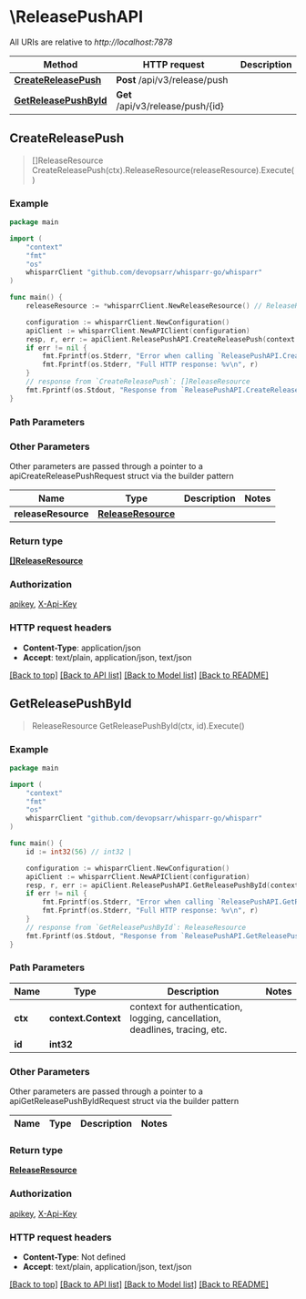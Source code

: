 # \ReleasePushAPI

All URIs are relative to *http://localhost:7878*

Method | HTTP request | Description
------------- | ------------- | -------------
[**CreateReleasePush**](ReleasePushAPI.md#CreateReleasePush) | **Post** /api/v3/release/push | 
[**GetReleasePushById**](ReleasePushAPI.md#GetReleasePushById) | **Get** /api/v3/release/push/{id} | 



## CreateReleasePush

> []ReleaseResource CreateReleasePush(ctx).ReleaseResource(releaseResource).Execute()



### Example

```go
package main

import (
	"context"
	"fmt"
	"os"
	whisparrClient "github.com/devopsarr/whisparr-go/whisparr"
)

func main() {
	releaseResource := *whisparrClient.NewReleaseResource() // ReleaseResource |  (optional)

	configuration := whisparrClient.NewConfiguration()
	apiClient := whisparrClient.NewAPIClient(configuration)
	resp, r, err := apiClient.ReleasePushAPI.CreateReleasePush(context.Background()).ReleaseResource(releaseResource).Execute()
	if err != nil {
		fmt.Fprintf(os.Stderr, "Error when calling `ReleasePushAPI.CreateReleasePush``: %v\n", err)
		fmt.Fprintf(os.Stderr, "Full HTTP response: %v\n", r)
	}
	// response from `CreateReleasePush`: []ReleaseResource
	fmt.Fprintf(os.Stdout, "Response from `ReleasePushAPI.CreateReleasePush`: %v\n", resp)
}
```

### Path Parameters



### Other Parameters

Other parameters are passed through a pointer to a apiCreateReleasePushRequest struct via the builder pattern


Name | Type | Description  | Notes
------------- | ------------- | ------------- | -------------
 **releaseResource** | [**ReleaseResource**](ReleaseResource.md) |  | 

### Return type

[**[]ReleaseResource**](ReleaseResource.md)

### Authorization

[apikey](../README.md#apikey), [X-Api-Key](../README.md#X-Api-Key)

### HTTP request headers

- **Content-Type**: application/json
- **Accept**: text/plain, application/json, text/json

[[Back to top]](#) [[Back to API list]](../README.md#documentation-for-api-endpoints)
[[Back to Model list]](../README.md#documentation-for-models)
[[Back to README]](../README.md)


## GetReleasePushById

> ReleaseResource GetReleasePushById(ctx, id).Execute()



### Example

```go
package main

import (
	"context"
	"fmt"
	"os"
	whisparrClient "github.com/devopsarr/whisparr-go/whisparr"
)

func main() {
	id := int32(56) // int32 | 

	configuration := whisparrClient.NewConfiguration()
	apiClient := whisparrClient.NewAPIClient(configuration)
	resp, r, err := apiClient.ReleasePushAPI.GetReleasePushById(context.Background(), id).Execute()
	if err != nil {
		fmt.Fprintf(os.Stderr, "Error when calling `ReleasePushAPI.GetReleasePushById``: %v\n", err)
		fmt.Fprintf(os.Stderr, "Full HTTP response: %v\n", r)
	}
	// response from `GetReleasePushById`: ReleaseResource
	fmt.Fprintf(os.Stdout, "Response from `ReleasePushAPI.GetReleasePushById`: %v\n", resp)
}
```

### Path Parameters


Name | Type | Description  | Notes
------------- | ------------- | ------------- | -------------
**ctx** | **context.Context** | context for authentication, logging, cancellation, deadlines, tracing, etc.
**id** | **int32** |  | 

### Other Parameters

Other parameters are passed through a pointer to a apiGetReleasePushByIdRequest struct via the builder pattern


Name | Type | Description  | Notes
------------- | ------------- | ------------- | -------------


### Return type

[**ReleaseResource**](ReleaseResource.md)

### Authorization

[apikey](../README.md#apikey), [X-Api-Key](../README.md#X-Api-Key)

### HTTP request headers

- **Content-Type**: Not defined
- **Accept**: text/plain, application/json, text/json

[[Back to top]](#) [[Back to API list]](../README.md#documentation-for-api-endpoints)
[[Back to Model list]](../README.md#documentation-for-models)
[[Back to README]](../README.md)

